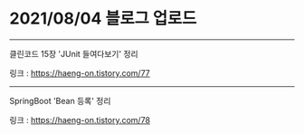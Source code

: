 # 2021/08/04 블로그 업로드
-----
클린코드 15장 'JUnit 들여다보기' 정리

링크 : https://haeng-on.tistory.com/77

------
SpringBoot 'Bean 등록' 정리


링크 : https://haeng-on.tistory.com/78
